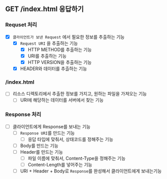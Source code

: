 ## GET /index.html 응답하기

### Requset 처리
- [x] `클라이언트가 보낸 Request` 에서 필요한 정보를 추출하는 기능
  - [x] `Request URI` 을 추출하는 기능
    - [x] HTTP METHOD를 추출하는 기능
    - [x] URI를 추출하는 기능
    - [x] HTTP VERSION을 추출하는 기능
  - [x] HEADER와 데이터를 추츨하는 기능

### /index.html
- [ ] 리소스 디렉토리에서 추출한 정보를 가지고, 원하는 파일을 가져오는 기능
  - [ ] URI에 해당하는 데이터를 서버에서 찾는 기능  

### Response 처리
- [ ] 클라이언트에게 Response를 보내는 기능
  - [ ] `Response URI`를 만드는 기능
    - [ ] 응답 타입에 맞춰서, 상태코드를 정해주는 기능
  - [ ] Body를 만드는 기능
  - [ ] Header를 만드는 기능
    - [ ] 파일 이름에 맞춰서, Content-Type을 정해주는 기능
    - [ ] Content-Length를 넣어주는 기능
  - [ ] URI + Header + Body로 `Response`를 완성해서 클라이언트에게 보내는기능